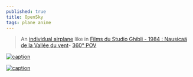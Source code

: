 ```yaml
---
published: true
title: OpenSky
tags: plane anime
---
```

> An [individual airplane](https://www.youtube.com/watch?v=JAobfMSX9dg) like in  [Films du Studio Ghibli - 1984 : Nausicaä de la Vallée du vent](https://duckduckgo.com/?t=lm&q=nausica+et+la+vall%C3%A9e+du+vent&iax=images&ia=images&iai=https%3A%2F%2Fgeekbecois.com%2Fwp-content%2Fuploads%2F2019%2F04%2Fnausicaa_01.jpg)- [360° POV](https://www.youtube.com/watch?v=jhve8eEVxNU)

[![caption](https://yt3.googleusercontent.com/2GGms4E6ki_NfkFCAwTI58FPT8Rsu_UF_m4cE7aHaya4BoEpsq3PKHWu_WC60RmXkN5f0s1YQg=w2276-fcrop64=1,00005a57ffffa5a8-k-c0xffffffff-no-nd-rj)](https://www.youtube.com/@kazuhiko_hachiya)

[![caption](https://external-content.duckduckgo.com/iu/?u=https%3A%2F%2Fgeekbecois.com%2Fwp-content%2Fuploads%2F2019%2F04%2Fnausicaa_01.jpg&f=1&nofb=1&ipt=6ec00326dafd387e90759c4a0b56f5859fa4d6500674c4b72671977ab9d31ebd&ipo=images)](https://duckduckgo.com/?t=lm&q=nausica+et+la+vall%C3%A9e+du+vent&iax=images&ia=images&iai=https%3A%2F%2Fgeekbecois.com%2Fwp-content%2Fuploads%2F2019%2F04%2Fnausicaa_01.jpg)
